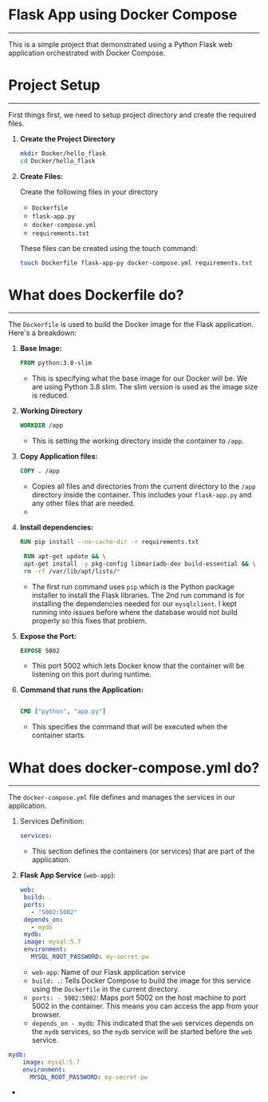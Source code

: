 # Flask App using Docker Compose
---
This is a simple project that demonstrated using a Python Flask web application orchestrated with Docker Compose.

# Project Setup
---

First things first, we need to setup project directory and create the required files.

1. **Create the Project Directory**
     ``` bash
     mkdir Docker/hello_flask
     cd Docker/hello_flask

2. **Create Files:**

   Create the following files in your directory
   - `Dockerfile`
   - `flask-app.py`
   - `docker-compose.yml`
   - `requirements.txt`
  
   These files can be created using the touch command:
   ``` bash
   touch Dockerfile flask-app-py docker-compose.yml requirements.txt
   ```

# What does Dockerfile do?
---
The `Dockerfile` is used to build the Docker image for the Flask application. Here's a breakdown:

1. **Base Image:**
   ``` dockerfile
   FROM python:3.8-slim
   ```
   - This is specifying what the base image for our Docker will be. We are using Python 3.8 slim. The slim version is used as the image size is reduced.
  
2. **Working Directory**
   ``` dockerfile
   WORKDIR /app
   ```
   - This is setting the working directory inside the container to `/app`.
  
3. **Copy Application files:**
   ``` dockerfile
   COPY . /app
   ```
   - Copies all files and directories from the current directory to the `/app` directory inside the container. This includes your `flask-app.py` and any other files that are needed.
   - 
  
4. **Install dependencies:**
   ``` dockerfile
   RUN pip install --no-cache-dir -r requirements.txt
   ```
   ``` dockerfile
    RUN apt-get update && \
    apt-get install -y pkg-config libmariadb-dev build-essential && \
    rm -rf /var/lib/apt/lists/*
   ```
   - The first run command uses `pip` which is the Python package installer to install the Flask libraries. The 2nd run command is for installing the dependencies needed for our `mysqlclient`. I kept running into issues before where the database would not build properly so this fixes that problem.
  
5. **Expose the Port:**
   ``` dockerfile
   EXPOSE 5002
   ```
   - This port 5002 which lets Docker know that the container will be listening on this port during runtime.

6. **Command that runs the Application:**

   ``` dockerfile

   CMD ["python", "app.py"]
   ```
   - This specifies the command that will be executed when the container starts.

# What does docker-compose.yml do?
---

The `docker-compose.yml` file defines and manages the services in our application.

1. Services Definition:
   ``` yaml
   services:
   ```
   - This section defines the containers (or services) that are part of the application.
  
2. **Flask App Service** (`web-app`):
   ``` yaml
   web:
    build: .
    ports:
      - "5002:5002"
    depends_on:
      - mydb
    mydb:
    image: mysql:5.7
    environment:
      MYSQL_ROOT_PASSWORD: my-secret-pw
      ```
   - `web-app`: Name of our Flask application service
   - `build: .`: Tells Docker Compose to build the image for this service using the `Dockerfile` in the current directory.
   - `ports: - 5002:5002`: Maps port 5002 on the host machine to port 5002 in the container. This means you can access the app from your browser.
   - `depends_on - mydb`: This indicated that the `web` services depends on the `mydb` services, so the `mydb` service will be started before the `web` service. 

```  yaml
mydb:
    image: mysql:5.7
    environment:
      MYSQL_ROOT_PASSWORD: my-secret-pw
```
- 
